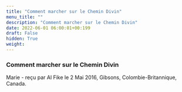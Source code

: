 ```yaml
---
title: "Comment marcher sur le Chemin Divin"
menu_title: ""
description: "Comment marcher sur le Chemin Divin"
date: 2022-06-01 06:00:01+00:199
draft: False
hidden: True
weight:
---
```

### Comment marcher sur le Chemin Divin

Marie - reçu par Al Fike le 2 Mai 2016, Gibsons, Colombie-Britannique, Canada.



